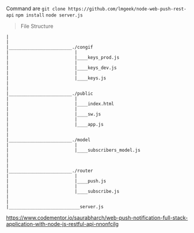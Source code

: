 Command are
```git clone https://github.com/lmgeek/node-web-push-rest-api```
```npm install```
```node server.js```
>File Structure
```
|
|
|________________________./congif
|                         |
|                         |____keys_prod.js
|                         |
|                         |____keys_dev.js
|                         |
|                         |____keys.js
|
|
|________________________./public
|                         |
|                         |____index.html
|                         |
|                         |____sw.js
|                         |
|                         |____app.js
|
|
|________________________./model
|                         |
|                         |____subscribers_model.js
|
|
|
|________________________./router
|                         |
|                         |____push.js
|                         |
|                         |____subscribe.js
|
|
|___________________________server.js

```
https://www.codementor.io/saurabharch/web-push-notification-full-stack-application-with-node-js-restful-api-nnonfcilg
